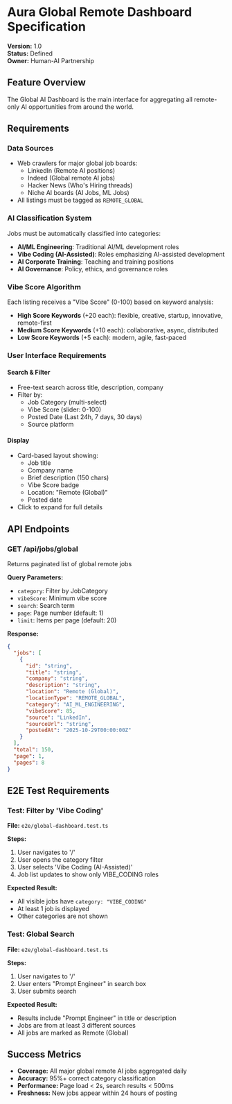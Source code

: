# Aura Global Remote Dashboard Specification

**Version:** 1.0  
**Status:** Defined  
**Owner:** Human-AI Partnership  

## Feature Overview

The Global AI Dashboard is the main interface for aggregating all remote-only AI opportunities from around the world.

## Requirements

### Data Sources
- Web crawlers for major global job boards:
  - LinkedIn (Remote AI positions)
  - Indeed (Global remote AI jobs)
  - Hacker News (Who's Hiring threads)
  - Niche AI boards (AI Jobs, ML Jobs)
- All listings must be tagged as `REMOTE_GLOBAL`

### AI Classification System
Jobs must be automatically classified into categories:
- **AI/ML Engineering**: Traditional AI/ML development roles
- **Vibe Coding (AI-Assisted)**: Roles emphasizing AI-assisted development
- **AI Corporate Training**: Teaching and training positions
- **AI Governance**: Policy, ethics, and governance roles

### Vibe Score Algorithm
Each listing receives a "Vibe Score" (0-100) based on keyword analysis:
- **High Score Keywords** (+20 each): flexible, creative, startup, innovative, remote-first
- **Medium Score Keywords** (+10 each): collaborative, async, distributed
- **Low Score Keywords** (+5 each): modern, agile, fast-paced

### User Interface Requirements

#### Search & Filter
- Free-text search across title, description, company
- Filter by:
  - Job Category (multi-select)
  - Vibe Score (slider: 0-100)
  - Posted Date (Last 24h, 7 days, 30 days)
  - Source platform

#### Display
- Card-based layout showing:
  - Job title
  - Company name
  - Brief description (150 chars)
  - Vibe Score badge
  - Location: "Remote (Global)"
  - Posted date
- Click to expand for full details

## API Endpoints

### GET /api/jobs/global
Returns paginated list of global remote jobs

**Query Parameters:**
- `category`: Filter by JobCategory
- `vibeScore`: Minimum vibe score
- `search`: Search term
- `page`: Page number (default: 1)
- `limit`: Items per page (default: 20)

**Response:**
```json
{
  "jobs": [
    {
      "id": "string",
      "title": "string",
      "company": "string",
      "description": "string",
      "location": "Remote (Global)",
      "locationType": "REMOTE_GLOBAL",
      "category": "AI_ML_ENGINEERING",
      "vibeScore": 85,
      "source": "LinkedIn",
      "sourceUrl": "string",
      "postedAt": "2025-10-29T00:00:00Z"
    }
  ],
  "total": 150,
  "page": 1,
  "pages": 8
}
```

## E2E Test Requirements

### Test: Filter by 'Vibe Coding'
**File:** `e2e/global-dashboard.test.ts`

**Steps:**
1. User navigates to '/'
2. User opens the category filter
3. User selects 'Vibe Coding (AI-Assisted)'
4. Job list updates to show only VIBE_CODING roles

**Expected Result:**
- All visible jobs have `category: "VIBE_CODING"`
- At least 1 job is displayed
- Other categories are not shown

### Test: Global Search
**File:** `e2e/global-dashboard.test.ts`

**Steps:**
1. User navigates to '/'
2. User enters "Prompt Engineer" in search box
3. User submits search

**Expected Result:**
- Results include "Prompt Engineer" in title or description
- Jobs are from at least 3 different sources
- All jobs are marked as Remote (Global)

## Success Metrics
- **Coverage:** All major global remote AI jobs aggregated daily
- **Accuracy:** 95%+ correct category classification
- **Performance:** Page load < 2s, search results < 500ms
- **Freshness:** New jobs appear within 24 hours of posting
